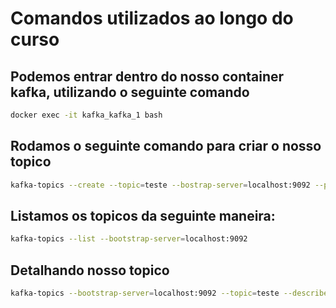# Comandos utilizados ao longo do curso

## Podemos entrar dentro do nosso container kafka, utilizando o seguinte comando

```bash
docker exec -it kafka_kafka_1 bash
```

## Rodamos o seguinte comando para criar o nosso topico

```bash
kafka-topics --create --topic=teste --bostrap-server=localhost:9092 --partitions=3
```

## Listamos os topicos da seguinte maneira:

```bash
kafka-topics --list --bootstrap-server=localhost:9092
```

## Detalhando nosso topico

```bash
kafka-topics --bootstrap-server=localhost:9092 --topic=teste --describe
```